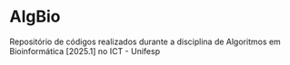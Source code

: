 # AlgBio
Repositório de códigos realizados durante a disciplina de Algoritmos em Bioinformática [2025.1] no ICT - Unifesp
